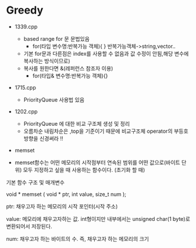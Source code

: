 # Greedy
-   1339.cpp
    -   based range for 문 문법있음
        -   for(타입 변수명:반복가능 객체){ }  반복가능객체->string,vector..
    -   기본 for문과 다른점은 index를 사용할 수 없음과 값 수정이 안됨,해당 변수에 복사하는 방식이므로)
    -   복사를 원한다면 &(레퍼런스 참조자 이용)
        - for(타입& 변수명:반복가능 객체){}   
-   1715.cpp
    -   PriorityQueue 사용법 있음

-   1202.cpp
    -   PriorityQueue 에 대한 비교 구조체 생성 및 정리
    -   오름차순 내림차순은 ,top을 기준이기 때문에 비교구조체 operator의  부등호 방향을 신경써라 !!

- memset
-   memset함수는 어떤 메모리의 시작점부터 연속된 범위를 어떤 값으로(바이트 단위) 모두 지정하고 싶을 때 사용하는 함수이다. (초기화 할 때)


 기본 함수 구조 및 매개변수

 void * memset ( void * ptr, int value, size_t num );

 ptr: 채우고자 하는 메모리의 시작 포인터(시작 주소)

 value: 메모리에 채우고자하는 값. int형이지만 내부에서는 unsigned char(1 byte)로 변환되어서 저장된다.

num: 채우고자 하는 바이트의 수. 즉, 채우고자 하는 메모리의 크기
    
